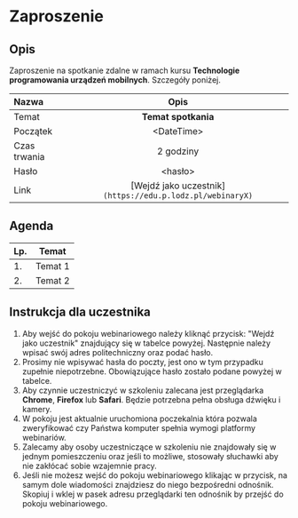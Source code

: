 # Zaproszenie

## Opis

Zaproszenie na spotkanie zdalne w ramach kursu **Technologie programowania urządzeń mobilnych**. Szczegóły poniżej.

| Nazwa        |                           Opis                            |
| :----------- | :-------------------------------------------------------: |
| Temat        |                    **Temat spotkania**                    |
| Początek     |                       \<DateTime\>                        |
| Czas trwania |                         2 godziny                         |
| Hasło        |                         \<hasło\>                         |
| Link         | [Wejdź jako uczestnik]`(https://edu.p.lodz.pl/webinaryX)` |

## Agenda

| Lp. | Temat   |
| --- | ------- |
| 1.  | Temat 1 |
| 2.  | Temat 2 |

## Instrukcja dla uczestnika

1. Aby wejść do pokoju webinariowego należy kliknąć przycisk: "Wejdź jako uczestnik" znajdujący się w tabelce powyżej. Następnie należy wpisać swój adres politechniczny oraz podać hasło.
1. Prosimy nie wpisywać hasła do poczty, jest ono w tym przypadku zupełnie niepotrzebne. Obowiązujące hasło zostało podane powyżej w tabelce.
1. Aby czynnie uczestniczyć w szkoleniu zalecana jest przeglądarka **Chrome**, **Firefox** lub **Safari**. Będzie potrzebna pełna obsługa dźwięku i kamery.
1. W pokoju jest aktualnie uruchomiona poczekalnia która pozwala zweryfikować czy Państwa komputer spełnia wymogi platformy webinariów.
1. Zalecamy aby osoby uczestniczące w szkoleniu nie znajdowały się w jednym pomieszczeniu oraz jeśli to możliwe, stosowały słuchawki aby nie zakłócać sobie wzajemnie pracy.
1. Jeśli nie możesz wejść do pokoju webinariowego klikając w przycisk, na samym dole wiadomości znajdziesz do niego bezpośredni odnośnik. Skopiuj i wklej w pasek adresu przeglądarki ten odnośnik by przejść do pokoju webinariowego.

